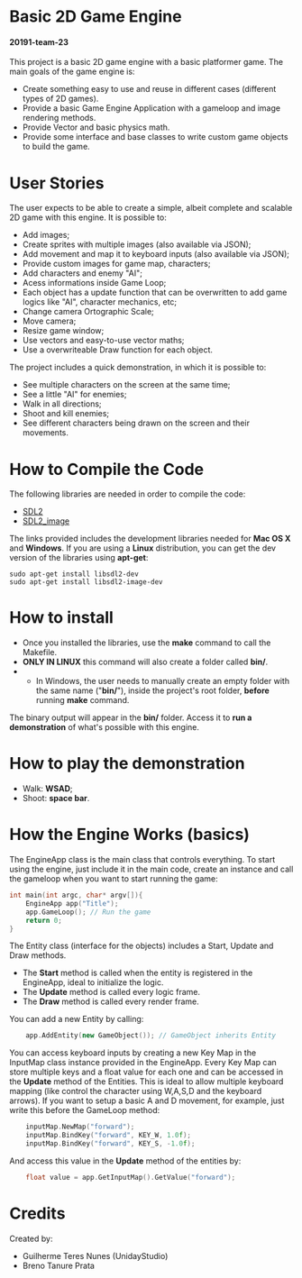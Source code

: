 # Basic 2D Game Engine
#### 20191-team-23

This project is a basic 2D game engine with a basic platformer game. The main goals of the game engine is:
- Create something easy to use and reuse in different cases (different types of 2D games).
- Provide a basic Game Engine Application with a gameloop and image rendering methods.
- Provide Vector and basic physics math.
- Provide some interface and base classes to write custom game objects to build the game. 

# User Stories
The user expects to be able to create a simple, albeit complete and scalable 2D game with this engine.
It is possible to:
- Add images;
- Create sprites with multiple images (also available via JSON);
- Add movement and map it to keyboard inputs (also available via JSON);
- Provide custom images for game map, characters;
- Add characters and enemy "AI";
- Acess informations inside Game Loop;
- Each object has a update function that can be overwritten to add game logics like "AI", character mechanics, etc;
- Change camera Ortographic Scale;
- Move camera;
- Resize game window;
- Use vectors and easy-to-use vector maths;
- Use a overwriteable Draw function for each object.

The project includes a quick demonstration, in which it is possible to:
- See multiple characters on the screen at the same time;
- See a little "AI" for enemies;
- Walk in all directions;
- Shoot and kill enemies;
- See different characters being drawn on the screen and their movements.


# How to Compile the Code
The following libraries are needed in order to compile the code:
- [SDL2](https://www.libsdl.org/download-2.0.php)
- [SDL2_image](https://www.libsdl.org/projects/SDL_image/)

The links provided includes the development libraries needed for **Mac OS X** and **Windows**.
If you are using a **Linux** distribution, you can get the dev version of the libraries using **apt-get**:
```
sudo apt-get install libsdl2-dev
sudo apt-get install libsdl2-image-dev
```

# How to install
- Once you installed the libraries, use the **make** command to call the Makefile. 
- **ONLY IN LINUX** this command will also create a folder called **bin/**.
- - In Windows, the user needs to manually create an empty folder with the same name ("**bin/**"), inside the project's root folder, **before** running **make** command.

The binary output will appear in the **bin/** folder. Access it to **run a demonstration** of what's possible with this engine.

# How to play the demonstration
- Walk: **WSAD**;
- Shoot: **space bar**.

# How the Engine Works (basics)
The EngineApp class is the main class that controls everything. To start using the engine, just include it in the main code, create an instance and call the gameloop when you want to start running the game:
```cpp
int main(int argc, char* argv[]){
    EngineApp app("Title");
    app.GameLoop(); // Run the game
    return 0;
}
```
The Entity class (interface for the objects) includes a Start, Update and Draw methods.
- The **Start** method is called when the entity is registered in the EngineApp, ideal to initialize the logic.
- The **Update** method is called every logic frame.
- The **Draw** method is called every render frame.

You can add a new Entity by calling:
```cpp
    app.AddEntity(new GameObject()); // GameObject inherits Entity
```
You can access keyboard inputs by creating a new Key Map in the InputMap class instance provided in the EngineApp. Every Key Map can store multiple keys and a float value for each one and can be accessed in the **Update** method of the Entities. This is ideal to allow multiple keyboard mapping (like control the character using W,A,S,D and the keyboard arrows). If you want to setup a basic A and D movement, for example, just write this before the GameLoop method:
```cpp
    inputMap.NewMap("forward");
    inputMap.BindKey("forward", KEY_W, 1.0f);
    inputMap.BindKey("forward", KEY_S, -1.0f);
``` 
And access this value in the **Update** method of the entities by:
```cpp
    float value = app.GetInputMap().GetValue("forward");
```

# Credits
Created by:
- Guilherme Teres Nunes (UnidayStudio)
- Breno Tanure Prata